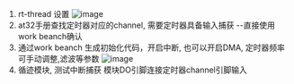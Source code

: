 1. rt-thread 设置
  ![image](https://github.com/user-attachments/assets/3576c78d-530f-4384-a96c-32aec4a5396b)
2. at32手册查找定时器对应的channel, 需要定时器具备输入捕获 --直接使用work beanch确认
3. 通过work beanch 生成初始化代码，开启中断, 也可以开启DMA, 定时器频率可手动调整,滤波等参数
  ![image](https://github.com/user-attachments/assets/f1a809c1-0a1a-4876-b899-cb07391c7bf4)
4. 循迹模块, 测试中断捕获
  模块DO引脚连接定时器channel引脚输入 
